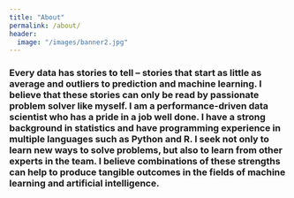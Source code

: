 ```yaml
---
title: "About"
permalink: /about/
header:
  image: "/images/banner2.jpg"
---
```


### Every data has stories to tell – stories that start as little as average and outliers to prediction and machine learning. I believe that these stories can only be read by passionate problem solver like myself. I am a performance-driven data scientist who has a pride in a job well done. I have a strong background in statistics and have programming experience in multiple languages such as Python and R. I seek not only to learn new ways to solve problems, but also to learn from other experts in the team. I believe combinations of these strengths can help to produce tangible outcomes in the fields of machine learning and artificial intelligence.
